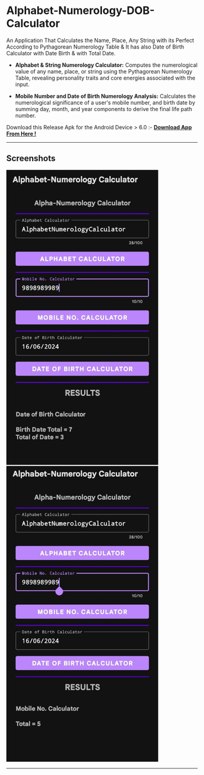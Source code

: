 # Alphabet-Numerology-DOB-Calculator

An Application That Calculates the Name, Place, Any String with its Perfect According to Pythagorean Numerology Table &amp; It has also Date of Birth Calculator with Date Birth &amp; with Total Date.

- **Alphabet & String Numerology Calculator:** Computes the numerological value of any name, place, or string using the Pythagorean Numerology Table, revealing personality traits and core energies associated with the input.

- **Mobile Number and Date of Birth Numerology Analysis:** Calculates the numerological significance of a user's mobile number, and birth date by summing day, month, and year components to derive the final life path number.

Download this Release Apk for the Android Device > 6.0 :- [**Download App From Here !**](https://github.com/thesmartyking/Alphabet-Numerology-DOB-Calculator/raw/refs/heads/main/Alpha-DOB-Numerology%20Calculator.apk)

---

## Screenshots 

<a><img src="https://raw.githubusercontent.com/thesmartyking/Alphabet-Numerology-DOB-Calculator/refs/heads/main/DOBCalculator.jpg" width="400px"></img></a>
<a><img src="https://raw.githubusercontent.com/thesmartyking/Alphabet-Numerology-DOB-Calculator/refs/heads/main/MobCalculator.jpg" width="400px"></img></a>

---
